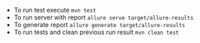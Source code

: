 * To run test execute `mvn test`
* To run server with report `allure serve target/allure-results`
* To generate report `allure generate target/allure-results`
*  To run tests and clean previous run result `mvn clean test`